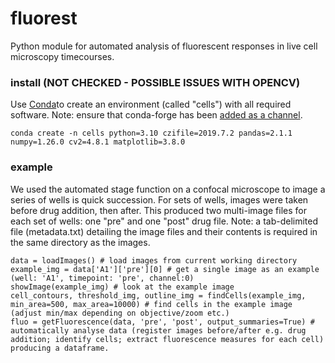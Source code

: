 # fluorest
Python module for automated analysis of fluorescent responses in live cell microscopy timecourses.

### install (NOT CHECKED - POSSIBLE ISSUES WITH OPENCV)
Use [Conda](https://conda.io/projects/conda/en/latest/user-guide/getting-started.html#managing-python)to create an environment (called "cells") with all required software. Note: ensure that conda-forge has been [added as a channel](https://conda-forge.org/docs/user/introduction.html).
```
conda create -n cells python=3.10 czifile=2019.7.2 pandas=2.1.1 numpy=1.26.0 cv2=4.8.1 matplotlib=3.8.0
```

### example
We used the automated stage function on a confocal microscope to image a series of wells is quick succession. For sets of wells, images were taken before drug addition, then after. This produced two multi-image files for each set of wells: one "pre" and one "post" drug file. Note: a tab-delimited file (metadata.txt) detailing the image files and their contents is required in the same directory as the images.
```
data = loadImages() # load images from current working directory
example_img = data['A1']['pre'][0] # get a single image as an example (well: 'A1', timepoint: 'pre', channel:0)
showImage(example_img) # look at the example image
cell_contours, threshold_img, outline_img = findCells(example_img, min_area=500, max_area=10000) # find cells in the example image (adjust min/max depending on objective/zoom etc.)
fluo = getFluorescence(data, 'pre', 'post', output_summaries=True) # automatically analyse data (register images before/after e.g. drug addition; identify cells; extract fluorescence measures for each cell) producing a dataframe. 
